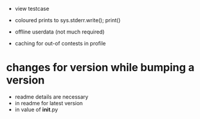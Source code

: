 - view testcase
- coloured prints to sys.stderr.write(); print()

- offline userdata (not much required)
- caching for out-of contests in profile


# changes for version while bumping a version
- readme details are necessary
- in readme for latest version
- in value of __init__.py
